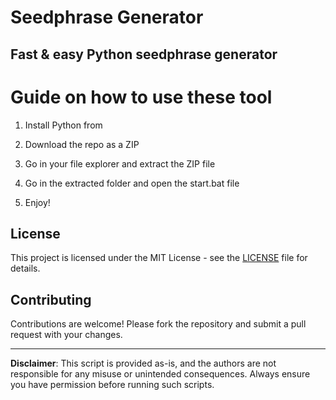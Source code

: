 # Seedphrase Generator        
          
## Fast & easy Python seedphrase generator          
               
# Guide on how to use these tool            
               
1. Install Python from            
   
2. Download the repo as a ZIP          
     
3. Go in your file explorer and extract the ZIP file      
            
4. Go in the extracted folder and open the start.bat file        
             
5. Enjoy!          
             
## License              
       
This project is licensed under the MIT License - see the [LICENSE](LICENSE) file for details.                   
    
## Contributing     
         
Contributions are welcome! Please fork the repository and submit a pull request with your changes.             
         
---        
         
**Disclaimer**: This script is provided as-is, and the authors are not responsible for any misuse or unintended consequences. Always ensure you have permission before running such scripts.             